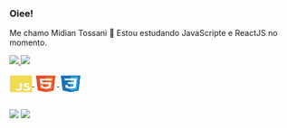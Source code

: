 ### Oiee! 
Me chamo Midian Tossani 👋
Estou estudando JavaScripte e ReactJS no momento.

<div>
  <a href="https://github.com/midiantossani">
  <img height="150em" src="https://github-readme-stats.vercel.app/api?username=midiantossani&show_icons=true&theme=dracula&include_all_commits=true&count_private=true"/>
  <img height="150em" src="https://github-readme-stats.vercel.app/api/top-langs/?username=midiantossani&layout=compact&langs_count=7&theme=dracula"/>
</div>

<div style="display: inline_block"><br>
  <img align="center" alt="Midian-Js" height="30" width="40" src="https://raw.githubusercontent.com/devicons/devicon/master/icons/javascript/javascript-plain.svg">
  <img align="center" alt="Midian-HTML" height="30" width="40" src="https://raw.githubusercontent.com/devicons/devicon/master/icons/html5/html5-original.svg">
  <img align="center" alt="Midian-CSS" height="30" width="40" src="https://raw.githubusercontent.com/devicons/devicon/master/icons/css3/css3-original.svg">
</div>
 
 ##
 
 <div>
   <a href="https://instagram.com/mih_tossani" target="_blank"><img src="https://img.shields.io/badge/-Instagram-%23E4405F?style=for-the-badge&logo=instagram&logoColor=white" target="_blank"></a>
  <a href="https://www.linkedin.com/in/midian-tossani-38453915b/" target="_blank"><img src="https://img.shields.io/badge/-LinkedIn-%230077B5?style=for-the-badge&logo=linkedin&logoColor=white" target="_blank"></a> 
 </div>
